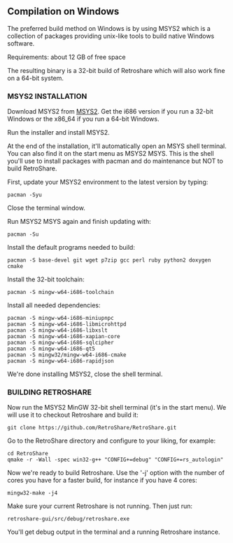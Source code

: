 ## Compilation on Windows

The preferred build method on Windows is by using MSYS2 which is a collection
of packages providing unix-like tools to build native Windows software.

Requirements: about 12 GB of free space

The resulting binary is a 32-bit build of Retroshare which will also work
fine on a 64-bit system.

### MSYS2 INSTALLATION

Download MSYS2 from [MSYS2](http://www.msys2.org/). Get the i686 version
if you run a 32-bit Windows or the x86_64 if you run a 64-bit Windows.

Run the installer and install MSYS2.

At the end of the installation, it'll automatically open an MSYS shell terminal.
You can also find it on the start menu as MSYS2 MSYS. This is the shell you'll 
use to install packages with pacman and do maintenance but NOT to build
RetroShare.

First, update your MSYS2 environment to the latest version by typing:

	pacman -Syu

Close the terminal window.

Run MSYS2 MSYS again and finish updating with:

	pacman -Su

Install the default programs needed to build:

	pacman -S base-devel git wget p7zip gcc perl ruby python2 doxygen cmake

Install the 32-bit toolchain:

	pacman -S mingw-w64-i686-toolchain

Install all needed dependencies:

	pacman -S mingw-w64-i686-miniupnpc
	pacman -S mingw-w64-i686-libmicrohttpd
	pacman -S mingw-w64-i686-libxslt
	pacman -S mingw-w64-i686-xapian-core
	pacman -S mingw-w64-i686-sqlcipher
	pacman -S mingw-w64-i686-qt5
	pacman -S mingw32/mingw-w64-i686-cmake
	pacman -S mingw-w64-i686-rapidjson

We're done installing MSYS2, close the shell terminal.

### BUILDING RETROSHARE

Now run the MSYS2 MinGW 32-bit shell terminal (it's in the start menu).
We will use it to checkout Retroshare and build it:

	git clone https://github.com/RetroShare/RetroShare.git

Go to the RetroShare directory and configure to your liking, for example:
	
	cd RetroShare
	qmake -r -Wall -spec win32-g++ "CONFIG+=debug" "CONFIG+=rs_autologin"

Now we're ready to build Retroshare. Use the '-j' option with the number of
cores you have for a faster build, for instance if you have 4 cores:

	mingw32-make -j4

Make sure your current Retroshare is not running. Then just run:

	retroshare-gui/src/debug/retroshare.exe

You'll get debug output in the terminal and a running Retroshare instance.

